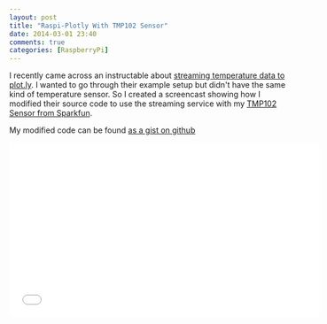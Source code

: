 ```yaml
---
layout: post
title: "Raspi-Plotly With TMP102 Sensor"
date: 2014-03-01 23:40
comments: true
categories: [RaspberryPi]
---
```


I recently came across an instructable about [streaming temperature data to plot.ly][instr]. I wanted to go through their example setup but didn't have the same kind of temperature sensor. So I created a screencast showing how I modified their source code to use the streaming service with my [TMP102 Sensor from Sparkfun][tmp102].

My modified code can be found [as a gist on github][gist]

<iframe width="560" height="315" src="//www.youtube.com/embed/IIcM1nR-omg" frameborder="0" allowfullscreen></iframe>


[instr]: http://www.instructables.com/id/Streaming-Data-Visualization-Plotly-Raspberry-Pi/?ALLSTEPS
[tmp102]: https://www.sparkfun.com/products/11931
[gist]: https://gist.github.com/sidwarkd/9614055